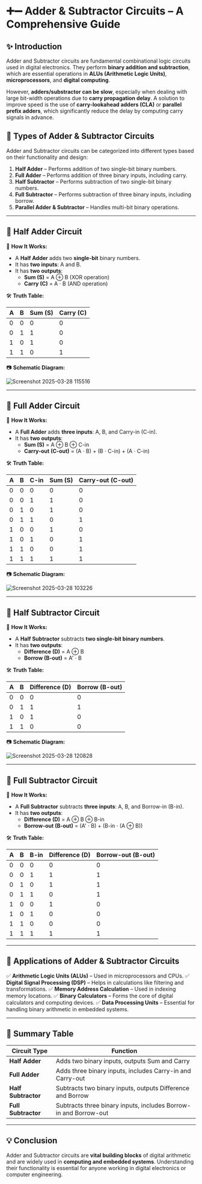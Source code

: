 # ➕➖ Adder & Subtractor Circuits – A Comprehensive Guide

## ✨ Introduction
Adder and Subtractor circuits are fundamental combinational logic circuits used in digital electronics. They perform **binary addition and subtraction**, which are essential operations in **ALUs (Arithmetic Logic Units)**, **microprocessors**, and **digital computing**.

However, **adders/substractor can be slow**, especially when dealing with large bit-width operations due to **carry propagation delay**. A solution to improve speed is the use of **carry-lookahead adders (CLA)** or **parallel prefix adders**, which significantly reduce the delay by computing carry signals in advance.

## 🔹 Types of Adder & Subtractor Circuits
Adder and Subtractor circuits can be categorized into different types based on their functionality and design:

1. **Half Adder** – Performs addition of two single-bit binary numbers.
2. **Full Adder** – Performs addition of three binary inputs, including carry.
3. **Half Subtractor** – Performs subtraction of two single-bit binary numbers.
4. **Full Subtractor** – Performs subtraction of three binary inputs, including borrow.
5. **Parallel Adder & Subtractor** – Handles multi-bit binary operations.

---

## 📌 Half Adder Circuit

🔹 **How It Works:**
- A **Half Adder** adds two **single-bit** binary numbers.
- It has **two inputs**: A and B.
- It has **two outputs**:
  - **Sum (S)** = A ⊕ B (XOR operation)
  - **Carry (C)** = A ⋅ B (AND operation)

🛠 **Truth Table:**

| A | B | Sum (S) | Carry (C) |
|---|---|---------|-----------|
| 0 | 0 | 0       | 0         |
| 0 | 1 | 1       | 0         |
| 1 | 0 | 1       | 0         |
| 1 | 1 | 0       | 1         |

 📷 **Schematic Diagram:**
 
  ![Screenshot 2025-03-28 115516](https://github.com/user-attachments/assets/5780dbca-8d57-4353-a98e-9a14d0941256)

  
---

## 📌 Full Adder Circuit

🔹 **How It Works:**
- A **Full Adder** adds **three inputs**: A, B, and Carry-in (C-in).
- It has **two outputs**:
  - **Sum (S)** = A ⊕ B ⊕ C-in
  - **Carry-out (C-out)** = (A ⋅ B) + (B ⋅ C-in) + (A ⋅ C-in)

🛠 **Truth Table:**

| A | B | C-in | Sum (S) | Carry-out (C-out) |
|---|---|------|---------|-------------------|
| 0 | 0 | 0    | 0       | 0                 |
| 0 | 0 | 1    | 1       | 0                 |
| 0 | 1 | 0    | 1       | 0                 |
| 0 | 1 | 1    | 0       | 1                 |
| 1 | 0 | 0    | 1       | 0                 |
| 1 | 0 | 1    | 0       | 1                 |
| 1 | 1 | 0    | 0       | 1                 |
| 1 | 1 | 1    | 1       | 1                 |


  📷 **Schematic Diagram:**
  
![Screenshot 2025-03-28 103226](https://github.com/user-attachments/assets/f3f1f10c-a818-4f49-8957-48a935ce4953)

---

## 📌 Half Subtractor Circuit

🔹 **How It Works:**
- A **Half Subtractor** subtracts **two single-bit binary numbers**.
- It has **two outputs**:
  - **Difference (D)** = A ⊕ B
  - **Borrow (B-out)** = A' ⋅ B


🛠 **Truth Table:**

| A | B | Difference (D) | Borrow (B-out) |
|---|---|--------------|--------------|
| 0 | 0 | 0            | 0            |
| 0 | 1 | 1            | 1            |
| 1 | 0 | 1            | 0            |
| 1 | 1 | 0            | 0            |

  📷 **Schematic Diagram:**
  
  ![Screenshot 2025-03-28 120828](https://github.com/user-attachments/assets/d32105af-041e-4a87-a0be-b6396d8cd86f)

---

## 📌 Full Subtractor Circuit

🔹 **How It Works:**
- A **Full Subtractor** subtracts **three inputs**: A, B, and Borrow-in (B-in).
- It has **two outputs**:
  - **Difference (D)** = A ⊕ B ⊕ B-in
  - **Borrow-out (B-out)** = (A' ⋅ B) + (B-in ⋅ (A ⊕ B))

 
🛠 **Truth Table:**

| A | B | B-in | Difference (D) | Borrow-out (B-out) |
|---|---|------|--------------|-------------------|
| 0 | 0 | 0    | 0            | 0                 |
| 0 | 0 | 1    | 1            | 1                 |
| 0 | 1 | 0    | 1            | 1                 |
| 0 | 1 | 1    | 0            | 1                 |
| 1 | 0 | 0    | 1            | 0                 |
| 1 | 0 | 1    | 0            | 0                 |
| 1 | 1 | 0    | 0            | 0                 |
| 1 | 1 | 1    | 1            | 1                 |



---

## 📌 Applications of Adder & Subtractor Circuits
✅ **Arithmetic Logic Units (ALUs)** – Used in microprocessors and CPUs.
✅ **Digital Signal Processing (DSP)** – Helps in calculations like filtering and transformations.
✅ **Memory Address Calculation** – Used in indexing memory locations.
✅ **Binary Calculators** – Forms the core of digital calculators and computing devices.
✅ **Data Processing Units** – Essential for handling binary arithmetic in embedded systems.

---

## 📌 Summary Table
| Circuit Type | Function |
|-------------|----------|
| **Half Adder** | Adds two binary inputs, outputs Sum and Carry |
| **Full Adder** | Adds three binary inputs, includes Carry-in and Carry-out |
| **Half Subtractor** | Subtracts two binary inputs, outputs Difference and Borrow |
| **Full Subtractor** | Subtracts three binary inputs, includes Borrow-in and Borrow-out |

---

## 💡 Conclusion
Adder and Subtractor circuits are **vital building blocks** of digital arithmetic and are widely used in **computing and embedded systems**. Understanding their functionality is essential for anyone working in digital electronics or computer engineering.


